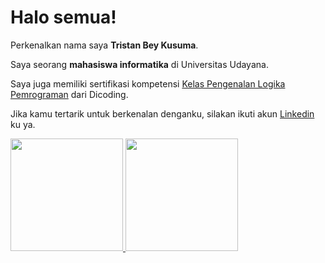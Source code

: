 # Halo semua! 

Perkenalkan nama saya **Tristan Bey Kusuma**.

Saya seorang **mahasiswa informatika** di Universitas Udayana.

Saya juga memiliki sertifikasi kompetensi [Kelas Pengenalan Logika Pemrograman](https://www.dicoding.com/certificates/1RXYMDR2QXVM) dari Dicoding.

Jika kamu tertarik untuk berkenalan denganku, silakan ikuti akun [Linkedin](https://www.linkedin.com/in/tristan-kusuma-abb21917a) ku ya.


<p align="left">
<a href="https://github.com/tristanbeykusuma">
  <img height="180em" src="https://github-readme-stats-eight-theta.vercel.app/api?username=tristanbeykusuma&show_icons=true&theme=algolia&include_all_commits=true&count_private=true"/>
  <img height="180em" src="https://github-readme-stats-eight-theta.vercel.app/api/top-langs/?username=tristanbeykusuma&layout=compact&langs_count=8&theme=algolia"/>
</a>
</p>
